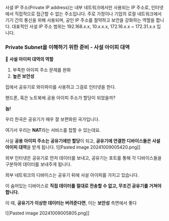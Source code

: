 사설 IP 주소(Private IP address)는 내부 네트워크에서만 사용되는 IP 주소로, 인터넷에서 직접적으로 접근할 수 없는 주소입니다. 주로 가정이나 기업의 로컬 네트워크에서 기기 간의 통신을 위해 사용되며, 공인 IP 주소를 절약하고 보안을 강화하는 역할을 합니다. 대표적인 사설 IP 주소 범위는 192.168.x.x, 10.x.x.x, 172.16.x.x ~ 172.31.x.x 입니다.


### Private Subnet을 이해하기 위한 준비 - 사설 아이피 대역

🔧 **사설 아이피 대역의 역할**

1. 부족한 아이피 주소 문제를 완화
2. **높은 보안성**

집에서 공유기로 와이파이를 사용하고 그걸로 인터넷을 한다.

핸드폰, 혹은 노트북에 공용 아이피 주소가 할당이 되었을까\?

**놉!**

우리 한국은 공유기가 매우 잘 보편화된 국가입니다.

여기서 우리는 **NAT**라는 서비스를 접할 수 있는데요.

사실 **공용 아이피 주소는 공유기에만 할당**이 되고, **공유기에 연결한 디바이스들은 사설 아이피 대역**을 받게 됩니다.
![[Pasted image 20241009005420.png]]

외부 인터넷은 공유기로 먼저 데이터를 보내고, 공유기는 포트를 통해 각 디바이스들을 구분하여 데이터를 보내주게 됩니다.

외부 네트워크의 디바이스는 공유기 뒤에 사설 아이피를 가지고 있습니다.

이 숨어있는 디바이스로 **직접 데이터를 절대로 전송할 수 없고, 무조건 공유기를 거쳐야 합니다.**

이 때, **공유기가 이상한 데이터는 버려준다면**, 이는 **보안성** 측면에서 좋다

![[Pasted image 20241009005805.png]]

